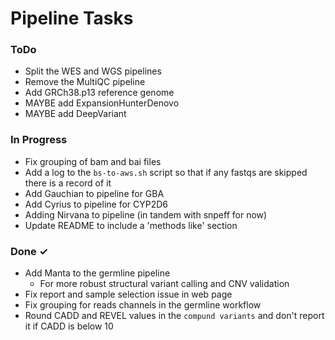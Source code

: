# Pipeline Tasks

### ToDo
 
- Split the WES and WGS pipelines
- Remove the MultiQC pipeline
- Add GRCh38.p13 reference genome
- MAYBE add ExpansionHunterDenovo
- MAYBE add DeepVariant

### In Progress

- Fix grouping of bam and bai files
- Add a log to the `bs-to-aws.sh` script so that if any fastqs are skipped there is a record of it
- Add Gauchian to pipeline for GBA
- Add Cyrius to pipeline for CYP2D6
- Adding Nirvana to pipeline (in tandem with snpeff for now)
- Update README to include a 'methods like' section

### Done ✓

- Add Manta to the germline pipeline
  - For more robust structural variant calling and CNV validation
- Fix report and sample selection issue in web page
- Fix grouping for reads channels in the germline workflow
- Round CADD and REVEL values in the `compund variants` and don't report it if CADD is below 10
